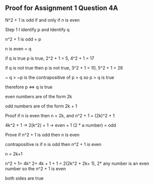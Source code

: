 ## Proof for Assignment 1 Question 4A

N^2 + 1 is odd if and only if n is even

Step 1 I identify p and Identify q

n^2 + 1 is odd = p

n is even = q

if q is true p is true, 2^2 + 1 = 5, 4^2 + 1 = 17

if q is not true then p is not true, 3^2 + 1 = 10, 5^2 + 1 = 26

~ q > ~p is the contrapositive of p > q so p > q is true

therefore p <=> q is true

even numbers are of the form 2k

odd numbers are of the form 2k + 1

Proof if n is even then n = 2k, and n^2 + 1 = (2k)^2 + 1

4k^2 + 1  -> 2(k^2) + 1 -> even + 1 (2 * a number) = odd

Prove if n^2 + 1 is odd then n is even

contrapositive is if n is odd then n^2 + 1 is even

n = 2k+1 

n^2 + 1= 4k^ 2+ 4k + 1 + 1 = 2(2k^2 + 2k+ 1), 2* any number is an even number so the n^2 + 1 is even

both sides are true